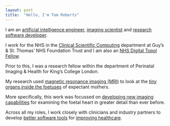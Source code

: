 ```yaml
---
layout: post
title:  "Hello, I'm Tom Roberts"
---
```


I am an <u class="dotted_u">artificial intelligence engineer</u>, <u class="dotted_u">imaging scientist</u> and <u class="dotted_u">research software developer</u>.

I work for the NHS in the <u class="dotted_u">Clinical Scientific Computing</u> department at Guy’s & St. Thomas’ NHS Foundation Trust and I am also an <u class="dotted_u">NHS Digital Topol Fellow</u>.

Prior to this, I was a research fellow within the department of Perinatal Imaging & Health for King’s College London.

My research used <u class="dotted_u">magnetic resonance imaging (MRI)</u> to look at the <u class="dotted_u">tiny organs inside the foetuses</u> of expectant mothers.

More specifically, this work was focussed on <u class="dotted_u">developing new imaging capabilities</u> for examining the foetal heart in greater detail than ever before.

Across all my roles, I work closely with clinicians and industry partners to develop <u class="dotted_u">better software tools</u> for <u class="dotted_u">improving healthcare</u>.
